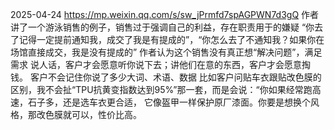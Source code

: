 
2025-04-24
https://mp.weixin.qq.com/s/sw_jPrmfd7spAGPWN7d3gQ
作者讲了一个游泳销售的例子，销售过于强调自己的利益，存在职责用于的嫌疑
“你去了记得一定提前通知我，成交了我是有提成的”，“你怎么去了不通知我？如果你在场馆直接成交，我是没有提成的”
作者认为这个销售没有真正想“解决问题”，满足需求
说人话，客户才会愿意听你说下去；讲他们在意的东西，客户才会愿意掏钱。
客户不会记住你说了多少大词、术语、数据
比如客户问贴车衣跟贴改色膜的区别，我不会扯“TPU抗黄变指数达到95%”那一套，而是会说：“你如果经常跑高速，石子多，还是选车衣更合适，
   它像盔甲一样保护原厂漆面。你要是想换个风格，那改色膜就可以，性价比高。